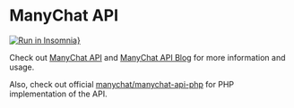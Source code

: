 # ManyChat API

[![Run in Insomnia}](https://insomnia.rest/images/run.svg)](https://insomnia.rest/run/?label=ManyChat%20API&uri=https%3A%2F%2Fraw.githubusercontent.com%2Fsocheatsok78%2Fmanychat-block-sdk%2Fmaster%2Fdocs%2FAPI%2FInsomnia.json)

Check out [ManyChat API](https://api.manychat.com) and [ManyChat API Blog](https://support.manychat.com/support/solutions/articles/36000070776-manychat-api) for more information and usage.

Also, check out official [manychat/manychat-api-php](https://github.com/manychat/manychat-api-php) for PHP implementation of the API.
